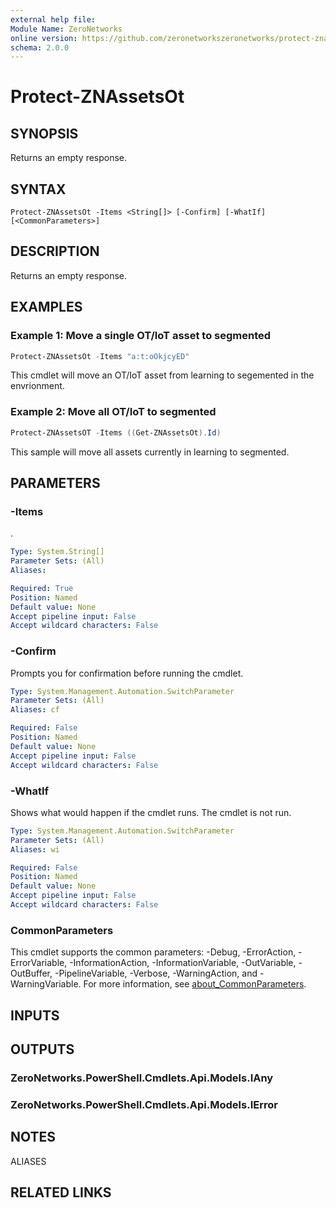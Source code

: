 ```yaml
---
external help file:
Module Name: ZeroNetworks
online version: https://github.com/zeronetworkszeronetworks/protect-znassetsot
schema: 2.0.0
---
```


# Protect-ZNAssetsOt

## SYNOPSIS
Returns an empty response.

## SYNTAX

```
Protect-ZNAssetsOt -Items <String[]> [-Confirm] [-WhatIf] [<CommonParameters>]
```

## DESCRIPTION
Returns an empty response.

## EXAMPLES

### Example 1: Move a single OT/IoT asset to segmented
```powershell
Protect-ZNAssetsOt -Items "a:t:oOkjcyED"
```

This cmdlet will move an OT/IoT asset from learning to segemented in the envrionment.

### Example 2: Move all OT/IoT to segmented
```powershell
Protect-ZNAssetsOT -Items ((Get-ZNAssetsOt).Id)
```

This sample will move all assets currently in learning to segmented.

## PARAMETERS

### -Items
.

```yaml
Type: System.String[]
Parameter Sets: (All)
Aliases:

Required: True
Position: Named
Default value: None
Accept pipeline input: False
Accept wildcard characters: False
```

### -Confirm
Prompts you for confirmation before running the cmdlet.

```yaml
Type: System.Management.Automation.SwitchParameter
Parameter Sets: (All)
Aliases: cf

Required: False
Position: Named
Default value: None
Accept pipeline input: False
Accept wildcard characters: False
```

### -WhatIf
Shows what would happen if the cmdlet runs.
The cmdlet is not run.

```yaml
Type: System.Management.Automation.SwitchParameter
Parameter Sets: (All)
Aliases: wi

Required: False
Position: Named
Default value: None
Accept pipeline input: False
Accept wildcard characters: False
```

### CommonParameters
This cmdlet supports the common parameters: -Debug, -ErrorAction, -ErrorVariable, -InformationAction, -InformationVariable, -OutVariable, -OutBuffer, -PipelineVariable, -Verbose, -WarningAction, and -WarningVariable. For more information, see [about_CommonParameters](http://go.microsoft.com/fwlink/?LinkID=113216).

## INPUTS

## OUTPUTS

### ZeroNetworks.PowerShell.Cmdlets.Api.Models.IAny

### ZeroNetworks.PowerShell.Cmdlets.Api.Models.IError

## NOTES

ALIASES

## RELATED LINKS

